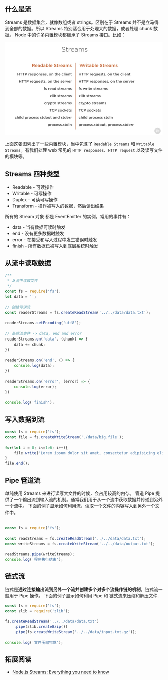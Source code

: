 ## 什么是流
Streams 是数据集合，就像数组或者 strings。区别在于 Streams 并不是立马得到全部的数据。所以 Streams 特别适合用于处理大的数据，或者处理 chunk 数据。
Node 中的许多内置模块都继承了 Streams 接口。比如：

![](./streams.jpg)

上面这张图列出了一些内置模块，当中包含了 `Readable Streams` 和 `Writable Streams`。有我们处理 web 常见的 `HTTP responses`、`HTTP request` 以及读写文件的模块等。

## Streams 四种类型
* Readable - 可读操作
* Writable - 可写操作
* Duplex - 可读可写操作
* Transform - 操作被写入的数据，然后读出结果

所有的 Stream 对象 都是 EventEmitter 的实例。常用的事件有：
* data - 当有数据可读时触发
* end - 没有更多数据时触发
* error - 在接受和写入过程中发生错误时触发
* finish - 所有数据已被写入到底层系统时触发

## 从流中读取数据
```javascript
/**
 * 从流中读取文件
 */
const fs = require('fs');
let data = '';

// 创建可读流
const readerStreams = fs.createReadStream('../../data/data.txt');

readerStreams.setEncoding('utf8');

// 处理流事件 -> data, end and error
readerStreams.on('data', (chunk) => {
    data += chunk;
})

readerStreams.on('end', () => {
    console.log(data);
})

readerStreams.on('error', (error) => {
    console.log(error);
})

console.log('finish');

```

## 写入数据到流
```javascript
const fs = require('fs');
const file = fs.createWriteStream('./data/big.file');

for(let i = 0; i<=1e6; i++){
    file.write('Lorem ipsum dolor sit amet, consectetur adipisicing elit, sed do eiusmod tempor incididunt ut labore et dolore magna aliqua. Ut enim ad minim veniam, quis nostrud exercitation ullamco laboris nisi ut aliquip ex ea commodo consequat. Duis aute irure dolor in reprehenderit in voluptate velit esse cillum dolore eu fugiat nulla pariatur. Excepteur sint occaecat cupidatat non proident, sunt in culpa qui officia deserunt mollit anim id est laborum.\n')
}
file.end();
```

## Pipe 管道流
单纯使用 Streams 来进行读写大文件的时候，会占用较高的内存。
管道 Pipe 提供了一个输出流到输入流的机制。通常我们用于从一个流中获取数据并传递到另外一个流中。
下面的例子显示如何利用流，读取一个文件的内容写入到另外一个文件中。

```javascript

const fs = require('fs');

const readStreams = fs.createReadStream('../../data/data.txt');
const writeStreams = fs.createWriteStream('../../data/output.txt');

readStreams.pipe(writeStreams);
console.log('程序执行结束');
```
## 链式流
链式是**通过连接输出流到另外一个流并创建多个对多个流操作链的机制**。链式流一般用于 Pipe 操作。
下面的例子显示如何利用 Pipe 和 链式流来压缩和解压文件.

```javascript
const fs = require('fs');
const zlib = require('zlib');

fs.createReadStream('../../data/data.txt')
    .pipe(zlib.createGzip())
    .pipe(fs.createWriteStream('../../data/input.txt.gz'));

console.log('文件压缩完成');

```



## 拓展阅读
* [Node.js Streams: Everything you need to know](https://medium.freecodecamp.com/node-js-streams-everything-you-need-to-know-c9141306be93)
